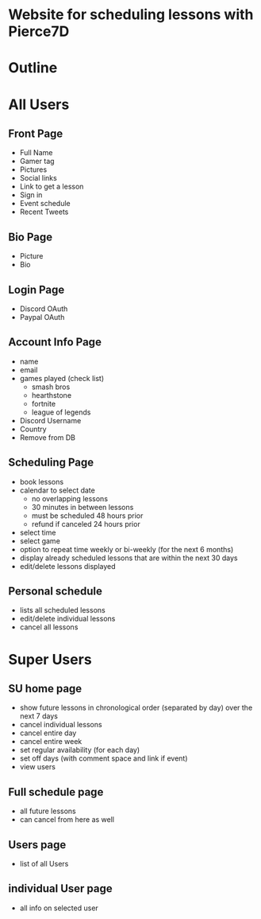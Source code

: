 # Website for scheduling lessons with Pierce7D


# Outline

# All Users

## Front Page
* Full Name
* Gamer tag
* Pictures
* Social links
* Link to get a lesson
* Sign in
* Event schedule
* Recent Tweets

## Bio Page
* Picture
* Bio

## Login Page
* Discord OAuth
* Paypal OAuth

## Account Info Page
* name
* email
* games played (check list)
  * smash bros
  * hearthstone
  * fortnite
  * league of legends
* Discord Username
* Country
* Remove from DB

## Scheduling Page
* book lessons
* calendar to select date
  * no overlapping lessons
  * 30 minutes in between lessons
  * must be scheduled 48 hours prior
  * refund if canceled 24 hours prior
* select time
* select game
* option to repeat time weekly or bi-weekly (for the next 6 months)
* display already scheduled lessons that are within the next 30 days
* edit/delete lessons displayed

## Personal schedule
* lists all scheduled lessons
* edit/delete individual lessons
* cancel all lessons

# Super Users
## SU home page
* show future lessons in chronological order (separated by day) over the next 7 days
* cancel individual lessons
* cancel entire day
* cancel entire week
* set regular availability (for each day)
* set off days (with comment space and link if event)
* view users

## Full schedule page
* all future lessons
* can cancel from here as well

## Users page
* list of all Users

## individual User page
* all info on selected user
